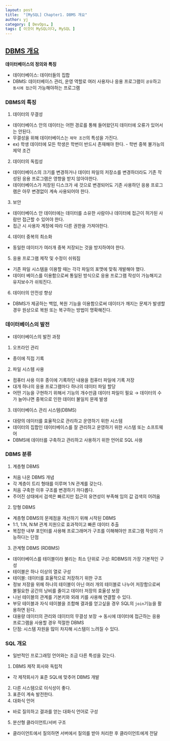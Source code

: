 ```yaml
---
layout: post
title:  "[MySQL] Chapter1. DBMS 개요"
author: yj
category: [ DevOps☁️ ]
tags: [ 이것이 MySQL이다, MySQL ]
---
```


## <a href="#">DBMS 개요</a>

**데이터베이스의 정의와 특징**

- 데이터베이스: 데이터들의 집합
- DBMS: 데이터베이스 관리, 운영 역할로 여러 사용자나 응용 프로그램이 `공유`하고 `동시에 접근`이 가능해야하는 프로그램

### DBMS의 특징

1. 데이터의 무결성
- 데이터베이스 안의 데이터는 어떤 경로를 통해 들어왔던지 데이터에 오류가 있어서는 안된다.
- 무결성을 위해 데이터베이스는 `제약 조건`의 특성을 가진다.
- ex) 학생 데이터에 모든 학생은 학번이 반드시 존재해야 한다. - 학번 중복 불가능의 제약 조건

2. 데이터의 독립성
- 데이터베이스의 크기를 변경하거나 데이터 파일의 저장소를 변경하더라도 기존 작성된 응용 프로그램은 영향을 받지 않아야한다.
- 데이터베이스가 저장된 디스크가 새 것으로 변경되어도 기존 사용하던 응용 프로그램은 아무 변경없이 계속 사용되어야 한다.

3. 보안
- 데이터베이스 안 데이터에는 데이터를 소유한 사람이나 데이터에 접근이 허가된 사람만 접근할 수 있어야 한다.
- 접근 시 사용자 계정에 따라 다른 권한을 가져야한다.

4. 데이터 중복의 최소화
- 동일한 데이터가 여러개 중복 저장되는 것을 방지하여야 한다.

5. 응용 프로그램 제작 및 수정이 쉬워짐
- 기존 파일 시스템을 이용할 때는 각각 파일의 포맷에 맞춰 개발해야 했다.
- 데이터 베이스를 이용함으로써 통일된 방식으로 응용 프로그램 작성이 가능해지고 유지보수가 쉬워진다.

6. 데이터의 안전성 향상
- DBMS가 제공하는 백업, 복원 기능을 이용함으로써 데이터가 깨지는 문제가 발생할 경우 원상으로 복원 또는 복구하는 방법이 명확해진다.


### 데이터베이스의 발전
- 데이터베이스의 발전 과정

1. 오프라인 관리
- 종이에 직접 기록

2. 파일 시스템 사용
- 컴퓨터 사용 이후 종이에 기록하던 내용을 컴퓨터 파일에 기록 저장
- 대개 하나의 응용 프로그램마다 하나의 데이터 파일 할당
- 어떤 기능을 구현하기 위해서 기능의 개수만큼 데이터 파일이 필요 → 데이터의 수가 늘어나면 중복으로 인한 데이터 불일치 문제 발생

3. 데이터베이스 관리 시스템(DBMS)
- 대량의 데이터를 효율적으로 관리하고 운영하기 위한 시스템
- 데이터의 집합인 데이터베이스를 잘 관리하고 운영하기 위한 시스템 또는 소프트웨어
- DBMS에 데이터를 구축하고 관리하고 사용하기 위한 언어로 SQL 사용

### DBMS 분류

1. 계층형 DBMS
- 처음 나온 DBMS 개념
- 각 계층이 트리 형태를 이루며 1:N 관계를 갖는다.
- 처음 구축한 이후 구조를 변경하기 까다롭다.
- 주어진 상태에서 검색은 빠르지만 접근의 유연성이 부족해 임의 값 검색의 어려움

2. 망형 DBMS
- 계층형 DBMS의 문제점을 개선하기 위해 시작된 DBMS
- 1:1, 1:N, N:M 관계 지원으로 효과적이고 빠른 데이터 추출
- 복잡한 내부 포인터를 사용해 프로그래머가 구조를 이해해야만 프로그램 작성이 가능하다는 단점

3. 관계형 DBMS (RDBMS)
- 데이터베이스를 테이블이라 불리는 최소 단위로 구성: RDBMS의 가장 기본적인 구성
- 테이블은 하나 이상의 열로 구성
- 테이블: 데이터를 효율적으로 저장하기 위한 구조
- 정보 저장을 위헤 하나의 테이블이 아닌 여러 개의 테이블로 나누어 저장함으로써 불필요한 공간의 낭비를 줄이고 데이터 저장의 효율성 보장
- 나뉜 테이블의 관계를 기본키와 외래 키를 사용해 연결할 수 있다.
- 부모 테이블과 자식 테이블을 조합해 결과를 얻고싶을 경우 SQL의 `join`기능을 활용하면 된다.
- 대용량 데이터의 관리와 데이터의 무결성 보장 → 동시에 데이터에 접근하는 응용 프로그램을 사용할 경우 적절한 DBMS
- 단점: 시스템 자원을 많이 차지해 시스템이 느려질 수 있다.

### SQL 개요
- 일반적인 프로그래밍 언어와는 조금 다른 특성을 갖는다.

1. DBMS 제작 회사와 독립적
- 각 제작회사가 표준 SQL에 맞추어 DBMS 개발
2. 다른 시스템으로 이식성이 좋다.
3. 표준이 계속 발전한다.
4. 대화식 언어
- 바로 질의하고 결과를 얻는 대화식 언어로 구성
5. 분산형 클라이언트/서버 구조
- 클라이언트에서 질의하면 서버에서 질의를 받아 처리한 후 클라이언트에게 전달